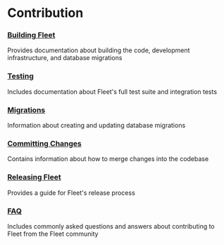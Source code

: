 # Contribution

### [Building Fleet](./01-Building-Fleet.md) 
Provides documentation about building the code, development infrastructure, and database migrations

### [Testing](./02-Testing.md) 
Includes documentation about Fleet's full test suite and integration tests

### [Migrations](./03-Migrations.md)
Information about creating and updating database migrations

### [Committing Changes](./04-Committing-Changes.md) 
Contains information about how to merge changes into the codebase

### [Releasing Fleet](./05-Releasing-Fleet.md) 
Provides a guide for Fleet's release process

### [FAQ](./FAQ.md) 
Includes commonly asked questions and answers about contributing to Fleet from the Fleet community
